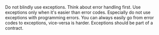 Do not blindly use exceptions. Think about error handling first. Use exceptions only when it's easier than error codes.
Especially do not use exceptions with programming errors.
You can always easily go from error codes to exceptions, vice-versa is harder.
Exceptions should be part of a contract.
